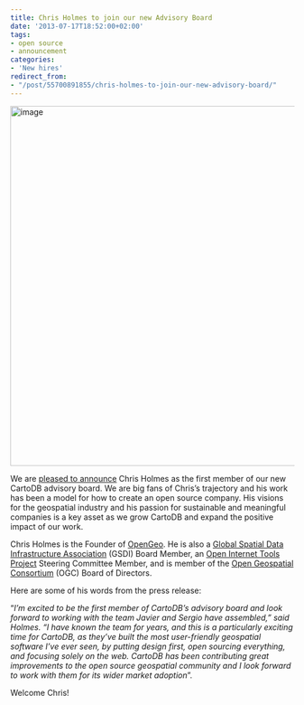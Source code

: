 ```yaml
---
title: Chris Holmes to join our new Advisory Board
date: '2013-07-17T18:52:00+02:00'
tags:
- open source
- announcement
categories:
- 'New hires'
redirect_from:
- "/post/55700891855/chris-holmes-to-join-our-new-advisory-board/"
---
```


<img alt="image" src="http://cartodb.s3.amazonaws.com/tumblr/posts/cholmes.jpg" width="637px"/>

We are <a href="http://cartodb.pressdoc.com/53588-cartodb-announces-formation-of-a-strategic-advisory-board">pleased to announce</a> Chris Holmes as the first member of our new CartoDB advisory board. We are big fans of Chris’s trajectory and his work has been a model for how to create an open source company. His visions for the geospatial industry and his passion for sustainable and meaningful companies is a key asset as we grow CartoDB and expand the positive impact of our work.

Chris Holmes is the Founder of <a href="http://opengeo.org/">OpenGeo</a>. He is also a <a href="http://www.gsdi.org/">Global Spatial Data Infrastructure Association</a> (GSDI) Board Member, an <a href="http://openitp.org/">Open Internet Tools Project</a> Steering Committee Member, and is member of the <a href="http://www.opengeospatial.org/">Open Geospatial Consortium</a> (OGC) Board of Directors. 

Here are some of his words from the press release:

“_I’m excited to be the first member of CartoDB’s advisory board and look forward to working with the team Javier and Sergio have assembled,” said Holmes. “I have known the team for years, and this is a particularly exciting time for CartoDB, as they’ve built the most user-friendly geospatial software I’ve ever seen, by putting design first, open sourcing everything, and focusing solely on the web. CartoDB has been contributing great improvements to the open source geospatial community and I look forward to work with them for its wider market adoption_”.

Welcome Chris!
